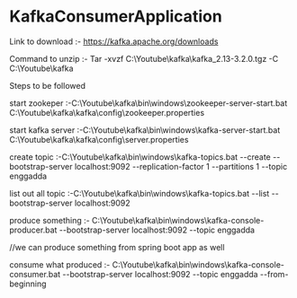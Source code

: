 # KafkaConsumerApplication
Link to download :-
https://kafka.apache.org/downloads

Command to unzip :-
Tar -xvzf C:\Youtube\kafka\kafka_2.13-3.2.0.tgz -C C:\Youtube\kafka

Steps to be followed


start zookeper :-C:\Youtube\kafka\bin\windows\zookeeper-server-start.bat C:\Youtube\kafka\kafka\config\zookeeper.properties

start kafka server :-C:\Youtube\kafka\bin\windows\kafka-server-start.bat C:\Youtube\kafka\kafka\config\server.properties

create  topic :-C:\Youtube\kafka\bin\windows\kafka-topics.bat --create --bootstrap-server localhost:9092 --replication-factor 1 --partitions 1 --topic enggadda


 list out all topic :-C:\Youtube\kafka\bin\windows\kafka-topics.bat --list --bootstrap-server localhost:9092
 
 

produce something :- C:\Youtube\kafka\bin\windows\kafka-console-producer.bat --bootstrap-server localhost:9092 --topic enggadda

//we can produce something from spring boot app as well

consume what produced :- C:\Youtube\kafka\bin\windows\kafka-console-consumer.bat --bootstrap-server localhost:9092 --topic enggadda --from-beginning
